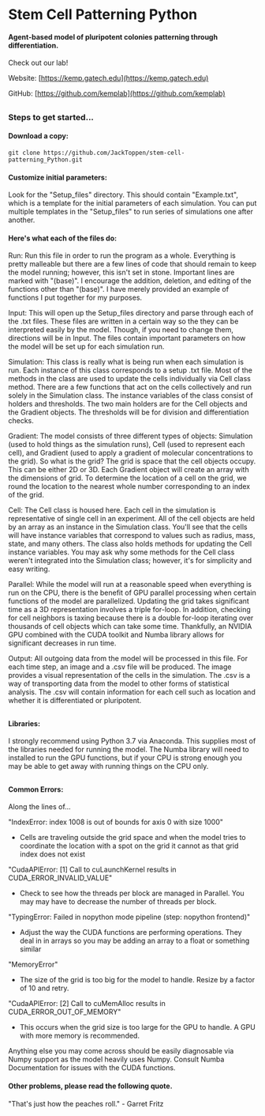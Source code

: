 # Stem Cell Patterning Python
#### Agent-based model of pluripotent colonies patterning through differentiation.

Check out our lab!

Website: [https://kemp.gatech.edu](https://kemp.gatech.edu)

GitHub: [https://github.com/kemplab](https://github.com/kemplab)

##

### Steps to get started...
#### Download a copy:
```
git clone https://github.com/JackToppen/stem-cell-patterning_Python.git
```
#### Customize initial parameters:
Look for the "Setup_files" directory. This should contain "Example.txt", which is a template for
the initial parameters of each simulation. You can put multiple templates in the "Setup_files" to
run series of simulations one after another.


#### Here's what each of the files do:

Run: Run this file in order to run the program as a whole. Everything is pretty malleable 
but there are a few lines of code that should remain to keep the model running;
however, this isn't set in stone. Important lines are marked with "(base)". I encourage
the addition, deletion, and editing of the functions other than "(base)". I have merely
provided an example of functions I put together for my purposes.

Input: This will open up the Setup_files directory and parse through each of the
.txt files. These files are written in a certain way so the they can be interpreted
easily by the model. Though, if you need to change them, directions will be in 
Input. The files contain important parameters on how the model will be set up for
each simulation run.
    
Simulation: This class is really what is being run when each simulation is run.
Each instance of this class corresponds to a setup .txt file. Most of the methods
in the class are used to update the cells individually via Cell class method. There
are a few functions that act on the cells collectively and run solely in the
Simulation class. The instance variables of the class consist of holders and
thresholds. The two main holders are for the Cell objects and the Gradient objects.
The thresholds will be for division and differentiation checks.
    
Gradient: The model consists of three different types of objects: Simulation (used
to hold things as the simulation runs), Cell (used to represent each cell), and
Gradient (used to apply a gradient of molecular concentrations to the grid). So
what is the grid? The grid is space that the cell objects occupy. This can be
either 2D or 3D. Each Gradient object will create an array with the dimensions of
grid. To determine the location of a cell on the grid, we round the location to
the nearest whole number corresponding to an index of the grid.

Cell: The Cell class is housed here. Each cell in the simulation is representative
of single cell in an experiment. All of the cell objects are held by an array as
an instance in the Simulation class. You'll see that the cells will have instance 
variables that correspond to values such as radius, mass, state, and many others.
The class also holds methods for updating the Cell instance variables. You may ask
why some methods for the Cell class weren't integrated into the Simulation class;
however, it's for simplicity and easy writing.

Parallel: While the model will run at a reasonable speed when everything is run
on the CPU, there is the benefit of GPU parallel processing when certain functions
of the model are parallelized. Updating the grid takes significant time as a 3D
representation involves a triple for-loop. In addition, checking for cell
neighbors is taxing because there is a double for-loop iterating over thousands
of cell objects which can take some time. Thankfully, an NVIDIA GPU combined with
the CUDA toolkit and Numba library allows for significant decreases in run time.

Output: All outgoing data from the model will be processed in this file. For each
time step, an image and a .csv file will be produced. The image provides a visual
representation of the cells in the simulation. The .csv is a way of transporting
data from the model to other forms of statistical analysis. The .csv will contain
information for each cell such as location and whether it is differentiated
or pluripotent.

##
    
#### Libraries:

I strongly recommend using Python 3.7 via Anaconda. This supplies most of the
libraries needed for running the model. The Numba library will need to installed
to run the GPU functions, but if your CPU is strong enough you may be able to get
away with running things on the CPU only.
    
##

#### Common Errors:
Along the lines of...
    
"IndexError: index 1008 is out of bounds for axis 0 with size 1000"
 - Cells are traveling outside the grid space and when the model tries to 
   coordinate the location with a spot on the grid it cannot as that grid
   index does not exist
          
"CudaAPIError: [1] Call to cuLaunchKernel results in CUDA_ERROR_INVALID_VALUE"
 - Check to see how the threads per block are managed in Parallel. You may
   may have to decrease the number of threads per block.
          
"TypingError: Failed in nopython mode pipeline (step: nopython frontend)"
- Adjust the way the CUDA functions are performing operations. They deal in
  in arrays so you may be adding an array to a float or something similar
          
"MemoryError"
- The size of the grid is too big for the model to handle. Resize by a factor
  of 10 and retry.
          
"CudaAPIError: [2] Call to cuMemAlloc results in CUDA_ERROR_OUT_OF_MEMORY"
 - This occurs when the grid size is too large for the GPU to handle. A GPU
   with more memory is recommended.
          
Anything else you may come across should be easily diagnosable via Numpy support
as the model heavily uses Numpy. Consult Numba Documentation for issues with 
the CUDA functions.
        
    
#### Other problems, please read the following quote.

"That's just how the peaches roll."
                     - Garret Fritz